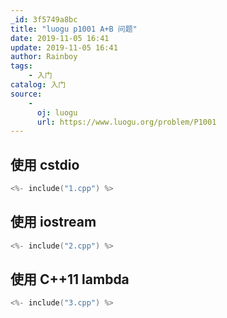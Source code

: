 ```yaml
---
_id: 3f5749a8bc
title: "luogu p1001 A+B 问题"
date: 2019-11-05 16:41
update: 2019-11-05 16:41
author: Rainboy
tags:
    - 入门
catalog: 入门
source: 
    - 
      oj: luogu
      url: https://www.luogu.org/problem/P1001
---
```


## 使用 cstdio

```c
<%- include("1.cpp") %>
```

## 使用 iostream

```c
<%- include("2.cpp") %>
```

## 使用 C++11 lambda

```c
<%- include("3.cpp") %>
```
